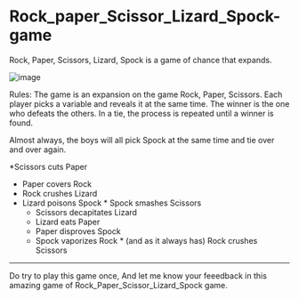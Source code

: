 # Rock_paper_Scissor_Lizard_Spock-game
Rock, Paper, Scissors, Lizard, Spock is a game of chance that expands.


![image](https://user-images.githubusercontent.com/73271016/156937026-c29c407a-4055-4a2c-acf9-62bf59cb3d7d.png)

Rules:
The game is an expansion on the game Rock, Paper, Scissors. Each player picks a variable and reveals it at the same time. The winner is the one who defeats the others. In a tie, the process is repeated until a winner is found.

Almost always, the boys will all pick Spock at the same time and tie over and over again.

*Scissors cuts Paper
 * Paper covers Rock
  * Rock crushes Lizard
   * Lizard poisons Spock
    * Spock smashes Scissors
     * Scissors decapitates Lizard
      * Lizard eats Paper
       * Paper disproves Spock
        * Spock vaporizes Rock
         * (and as it always has) Rock crushes Scissors

__________________________________________________________________________________________________________________________________________________________________________________
Do try to play this game once, 
And let me know your feeedback in this amazing game of Rock_Paper_Scissor_Lizard_Spock game.
